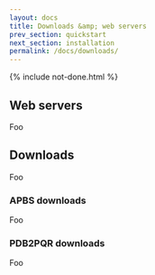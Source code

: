 ```yaml
---
layout: docs
title: Downloads &amp; web servers
prev_section: quickstart
next_section: installation
permalink: /docs/downloads/
---
```


{% include not-done.html %}

## Web servers

Foo

## Downloads

Foo

### APBS downloads

Foo

### PDB2PQR downloads

Foo